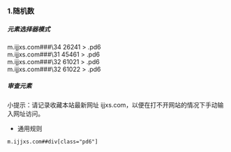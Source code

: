 ### 1.随机数
##### 元素选择器模式
m.ijjxs.com###\34 26241 > .pd6   
m.ijjxs.com###\31 45461 > .pd6   
m.ijjxs.com###\32 61021 > .pd6   
m.ijjxs.com###\32 61022 > .pd6   
##### 审查元素
<div class="pd6">小提示：请记录收藏本站最新网址 ijjxs.com，以便在打不开网站的情况下手动输入网址访问。  
  
- 通用规则
```
m.ijjxs.com##div[class="pd6"]
```
